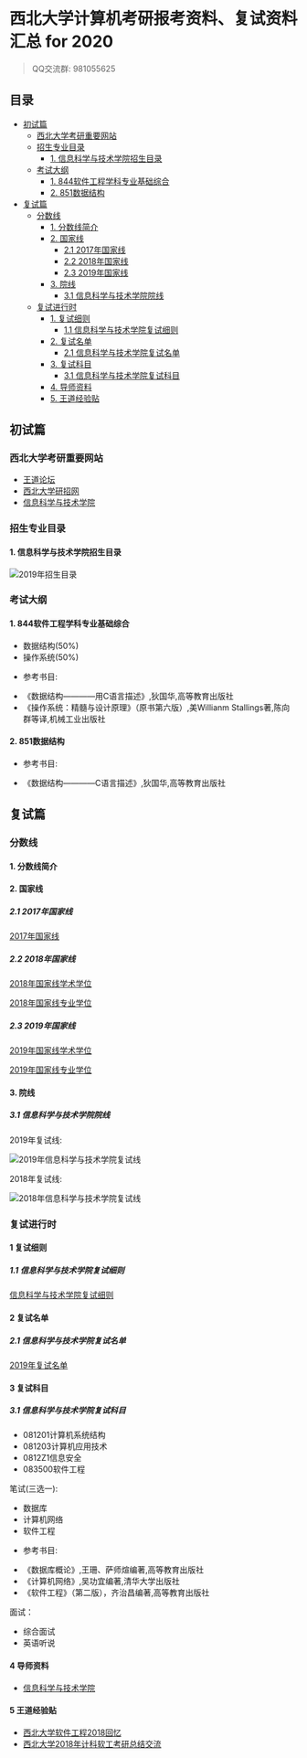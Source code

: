 # 西北大学计算机考研报考资料、复试资料汇总 for 2020
>QQ交流群: 981055625

## 目录
* [初试篇](#初试篇)
   * [西北大学考研重要网站](#西北大学考研重要网站)
   * [招生专业目录](#招生专业目录)
       * [1. 信息科学与技术学院招生目录](#1-信息科学与技术学院招生目录)
    * [考试大纲](#考试大纲)
       * [1. 844软件工程学科专业基础综合](#1-844软件工程学科专业基础综合)
       * [2. 851数据结构](#2-851数据结构)
* [复试篇](#复试篇)
   * [分数线](#分数线)
       * [1. 分数线简介](#1-分数线简介)
       * [2. 国家线](#2-国家线)
            * [2.1 2017年国家线](#21-2017年国家线)
            * [2.2 2018年国家线](#22-2018年国家线)
            * [2.3 2019年国家线](#23-2019年国家线)
       * [3. 院线](#3-院线)
            * [3.1 信息科学与技术学院院线](#31-信息科学与技术学院院线)
   * [复试进行时](#复试进行时)
       * [1. 复试细则](#1-复试细则)
            * [1.1 信息科学与技术学院复试细则](#11-信息科学与技术学院复试细则)
       * [2. 复试名单](#2-复试名单)
            * [2.1 信息科学与技术学院复试名单](#21-信息科学与技术学院复试名单)
       * [3. 复试科目](#3-复试科目)
            * [3.1 信息科学与技术学院复试科目](#31-信息科学与技术学院复试科目)
       * [4. 导师资料](#4-导师资料)
       * [5. 王道经验贴](#5-王道经验贴)

## 初试篇
### 西北大学考研重要网站
- [王道论坛](http://www.cskaoyan.com/forum.php?mod=forumdisplay&fid=291&filter=typeid&typeid=43)
- [西北大学研招网](http://yzb.nwu.edu.cn)
- [信息科学与技术学院](http://ist.nwu.edu.cn)

### 招生专业目录
#### 1. 信息科学与技术学院招生目录
![2019年招生目录](./西北大学/初试/西北大学计算机招生目录.jpg)

### 考试大纲
#### 1. 844软件工程学科专业基础综合
* 数据结构(50%)
* 操作系统(50%)
- 参考书目:
* 《数据结构————用C语言描述》,狄国华,高等教育出版社
* 《操作系统：精髓与设计原理》（原书第六版）,美Willianm Stallings著,陈向群等译,机械工业出版社

#### 2. 851数据结构
- 参考书目:
* 《数据结构————C语言描述》,狄国华,高等教育出版社

## 复试篇
### 分数线
#### 1. 分数线简介

#### 2. 国家线
##### 2.1 2017年国家线
[2017年国家线](https://yz.chsi.com.cn/kyzx/kydt/201703/20170315/1591016940.html)

##### 2.2 2018年国家线
[2018年国家线学术学位](https://yz.chsi.com.cn/kyzx/kp/201803/20180316/1670298651.html)

[2018年国家线专业学位](https://yz.chsi.com.cn/kyzx/kp/201803/20180316/1670298653.html)

##### 2.3 2019年国家线
[2019年国家线学术学位](https://yz.chsi.com.cn/kyzx/kp/201903/20190315/1772265280.html)

[2019年国家线专业学位](https://yz.chsi.com.cn/kyzx/kp/201903/20190315/1772265285.html)

#### 3. 院线
##### 3.1 信息科学与技术学院院线
2019年复试线:

![2019年信息科学与技术学院复试线](./西北大学/初试/2019西北大学复试线.jpg)

2018年复试线:

![2018年信息科学与技术学院复试线](./西北大学/初试/2018西北大学复试线.jpg)

### 复试进行时
#### 1 复试细则
##### 1.1 信息科学与技术学院复试细则
[信息科学与技术学院复试细则](http://ist.nwu.edu.cn/upload/appendix/149/2019-03-27_5c9aecb0e0a0e.pdf)

#### 2 复试名单
##### 2.1 信息科学与技术学院复试名单
[2019年复试名单](./西北大学/复试/2019年信息科学与技术学院硕士研究生复试工作方案.pdf)

#### 3 复试科目
##### 3.1 信息科学与技术学院复试科目

- 081201计算机系统结构
- 081203计算机应用技术
- 0812Z1信息安全
- 083500软件工程

笔试(三选一):
* 数据库
* 计算机网络
* 软件工程
- 参考书目:
* 《数据库概论》,王珊、萨师煊编著,高等教育出版社
* 《计算机网络》,吴功宜编著,清华大学出版社
* 《软件工程》（第二版），齐治昌编著,高等教育出版社

面试：
* 综合面试
* 英语听说

#### 4 导师资料
* [信息科学与技术学院](http://ist.nwu.edu.cn/home/index/articles/mid/5357.html)

#### 5 王道经验贴
* [西北大学软件工程2018回忆](http://www.cskaoyan.com/forum.php?mod=viewthread&tid=649853&fromuid=484376)
* [西北大学2018年计科软工考研总结交流](http://www.cskaoyan.com/forum.php?mod=viewthread&tid=649869&fromuid=484376)